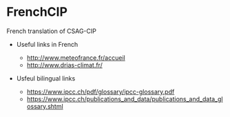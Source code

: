 # FrenchCIP
French translation of CSAG-CIP

* Useful links in French
  * http://www.meteofrance.fr/accueil
  * http://www.drias-climat.fr/

* Usfeul bilingual links
  * https://www.ipcc.ch/pdf/glossary/ipcc-glossary.pdf
  * https://www.ipcc.ch/publications_and_data/publications_and_data_glossary.shtml
